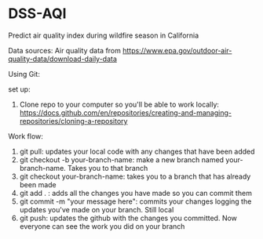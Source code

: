 # DSS-AQI
Predict air quality index during wildfire season in California

Data sources:
Air quality data from https://www.epa.gov/outdoor-air-quality-data/download-daily-data 

Using Git:

set up:
1. Clone repo to your computer so you'll be able to work locally: https://docs.github.com/en/repositories/creating-and-managing-repositories/cloning-a-repository

Work flow:
1. git pull: updates your local code with any changes that have been added
2. git checkout -b your-branch-name: make a new branch named your-branch-name. Takes you to that branch
3. git checkout your-branch-name: takes you to a branch that has already been made
4. git add . : adds all the changes you have made so you can commit them
5. git commit -m "your message here": commits your changes logging the updates you've made on your branch. Still local
6. git push: updates the github with the changes you committed. Now everyone can see the work you did on your branch
